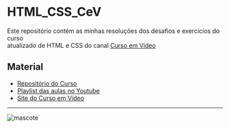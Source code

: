 # HTML_CSS_CeV
Este repositório contém as minhas resoluções dos desafios e exercicíos do curso<br>
atualizado de HTML e CSS do canal [Curso em Vídeo](https://www.youtube.com/c/CursoemV%C3%ADdeo)
## Material
* [Repositório do Curso](https://github.com/gustavoguanabara/html-css)
* [Playlist das aulas no Youtube](https://www.youtube.com/playlist?list=PLHz_AreHm4dm7ZULPAmadvNhH6vk9oNZA)
* [Site do Curso em Vídeo](https://www.cursoemvideo.com/)
---
![mascote](https://user-images.githubusercontent.com/62457894/158180822-5a91b6bf-5737-4dfb-850f-4dc0cfb09cb1.png)

